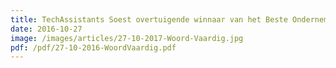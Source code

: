 ```yaml
---
title: TechAssistants Soest overtuigende winnaar van het Beste Ondernemersidee van Soest
date: 2016-10-27
image: /images/articles/27-10-2017-Woord-Vaardig.jpg
pdf: /pdf/27-10-2016-WoordVaardig.pdf
---
```

